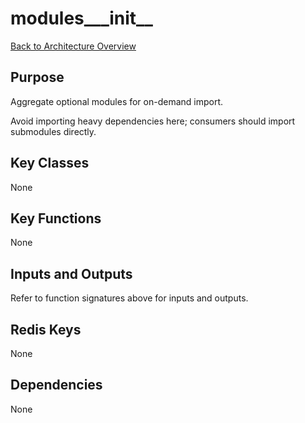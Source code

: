 # modules___init__
[Back to Architecture Overview](../README.md)

## Purpose
Aggregate optional modules for on-demand import.

Avoid importing heavy dependencies here; consumers should import submodules directly.

## Key Classes
None

## Key Functions
None

## Inputs and Outputs
Refer to function signatures above for inputs and outputs.

## Redis Keys
None

## Dependencies
None

